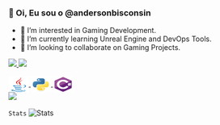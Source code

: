 ### 👋 Oi, Eu sou o @andersonbisconsin
- 👀 I’m interested in Gaming Development.
- 🌱 I’m currently learning Unreal Engine and DevOps Tools.
- 💞️ I’m looking to collaborate on Gaming Projects.

<div>
  <a href="https://github.com/andersonbisconsin">
  <img height="180em" src="https://github-readme-stats.vercel.app/api?username=andersonbisconsin&show_icons=true&theme=dark&include_all_commits=true&count_private=true"/>
  <img height="180em" src="https://github-readme-stats.vercel.app/api/top-langs/?username=andersonbisconsin&layout=compact&langs_count=7&theme=dark"/>
</div>

<div style="display: inline_block"><br>
  <img align="center" alt="And-Java" height="30" width="40" src="https://raw.githubusercontent.com/devicons/devicon/master/icons/java/java-original.svg">
  <img align="center" alt="And-Python" height="30" width="40" src="https://raw.githubusercontent.com/devicons/devicon/master/icons/python/python-original.svg">
  <img align="center" alt="And-Csharp" height="30" width="40" src="https://raw.githubusercontent.com/devicons/devicon/master/icons/csharp/csharp-original.svg">
</div>

<div>
  <a href="https://www.linkedin.com/in/anderson-da-silva-bisconsin-73349730" target="_blank"><img src="https://img.shields.io/badge/-LinkedIn-%230077B5?style=for-the-badge&logo=linkedin&logoColor=white" target="_blank"></a> 
</div>
  
`Stats` ![Stats][Stats_repo]
  
[Stats_repo]: https://github-readme-stats.vercel.app/api/pin/?username=andersonbisconsin&repo=github-readme-stats&cache_seconds=86400&theme=highcontrast
  
<!---
Referencia: 
  https://github.com/anuraghazra/github-readme-stats
  https://github.com/devicons/devicon/tree/master/icons
--->
